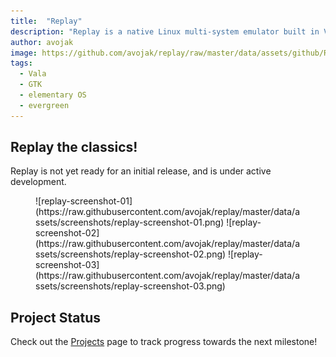 ```yaml
---
title:  "Replay"
description: "Replay is a native Linux multi-system emulator built in Vala and GTK, and designed for elementary OS"
author: avojak
image: https://github.com/avojak/replay/raw/master/data/assets/github/Replay%20GitHub%20Repo%20Card.png
tags:
  - Vala
  - GTK
  - elementary OS
  - evergreen
---
```


<!-- <table align="center">
  <tr>
    <td><a href="https://appcenter.elementary.io/com.github.avojak.replay"><img src="https://appcenter.elementary.io/badge.svg" alt="Get it on AppCenter" /></a></td>
    <td><a href='https://flathub.org/apps/details/com.github.avojak.replay'><img width='155' alt='Download on Flathub' src='https://flathub.org/assets/badges/flathub-badge-en.png'/></a></td>
  </tr>
</table> -->

## Replay the classics!

Replay is not yet ready for an initial release, and is under active development.

<figure class="third" markdown="1">
![replay-screenshot-01](https://raw.githubusercontent.com/avojak/replay/master/data/assets/screenshots/replay-screenshot-01.png)
![replay-screenshot-02](https://raw.githubusercontent.com/avojak/replay/master/data/assets/screenshots/replay-screenshot-02.png)
![replay-screenshot-03](https://raw.githubusercontent.com/avojak/replay/master/data/assets/screenshots/replay-screenshot-03.png)
</figure>

## Project Status

Check out the [Projects](https://github.com/avojak/replay/projects) page to track progress towards the next milestone!